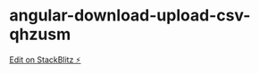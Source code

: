 # angular-download-upload-csv-qhzusm

[Edit on StackBlitz ⚡️](https://stackblitz.com/edit/angular-download-upload-csv-qhzusm)